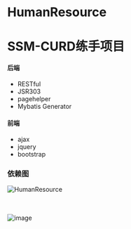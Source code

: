 # HumanResource
 
 # SSM-CURD练手项目
 
 #### 后端
* RESTful
* JSR303
* pagehelper
* Mybatis Generator

#### 前端
* ajax
* jquery
* bootstrap

### 依赖图
![HumanResource](https://user-images.githubusercontent.com/79641956/151708448-a3703968-8489-430c-b103-a82f5d374a15.png)

<br><br>
![image](https://user-images.githubusercontent.com/79641956/151708719-1b003387-e908-41e1-af48-3752804656b5.png)
